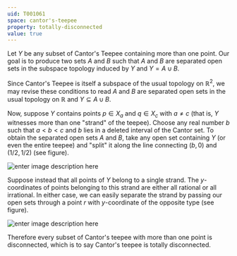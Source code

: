 ```yaml
---
uid: T001061
space: cantor's-teepee
property: totally-disconnected
value: true
---
```

Let $Y$ be any subset of Cantor's Teepee containing more than one point. Our goal is to produce two sets $A$ and $B$ such that $A$ and $B$ are separated open sets in the subspace topology induced by $Y$ and $Y = A \cup B$.

Since Cantor's Teepee is itself a subspace of the usual topology on $\mathbb{R}^2$, we may revise these conditions to read $A$ and $B$ are separated open sets in the usual topology on $\mathbb{R}$ and $Y \subseteq A \cup B$.

Now, suppose $Y$ contains points $p \in X_a$ and $q \in X_c$ with $a \neq c$ (that is, $Y$ witnesses more than one "strand" of the teepee). Choose any real number $b$ such that $a < b < c$ and $b$ lies in a deleted interval of the Cantor set. To obtain the separated open sets $A$ and $B$, take any open set containing $Y$ (or even the entire teepee) and "split" it along the line connecting $(b,0)$ and $(1/2,1/2)$ (see figure).

![enter image description here](http://i.stack.imgur.com/S2yxj.png)

Suppose instead that all points of $Y$ belong to a single strand. The $y$-coordinates of points belonging to this strand are either all rational or all irrational. In either case, we can easily separate the strand by passing our open sets through a point $r$ with $y$-coordinate of the opposite type (see figure).

![enter image description here](http://i.stack.imgur.com/qF3Lx.png)

Therefore every subset of Cantor's teepee with more than one point is disconnected, which is to say Cantor's teepee is totally disconnected.

